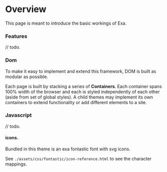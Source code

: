 # Overview

This page is meant to introduce the basic workings of Exa. 

### Features

// todo. 

### Dom

To make it easy to implement and extend this framework, DOM is built as modular as possible.

Each page is built by stacking a series of **Containers**. Each container spans 100% width of the browser and each is styled independently of each other (aside from set of global styles). A child themes may implement its own containers to extend functionality or add different elements to a site.

### Javascript

// todo. 

#### icons.

Bundled in this theme is an exa fontastic font with svg icons.

See `./assets/css/fontastic/icon-reference.html` to see the character mappings.